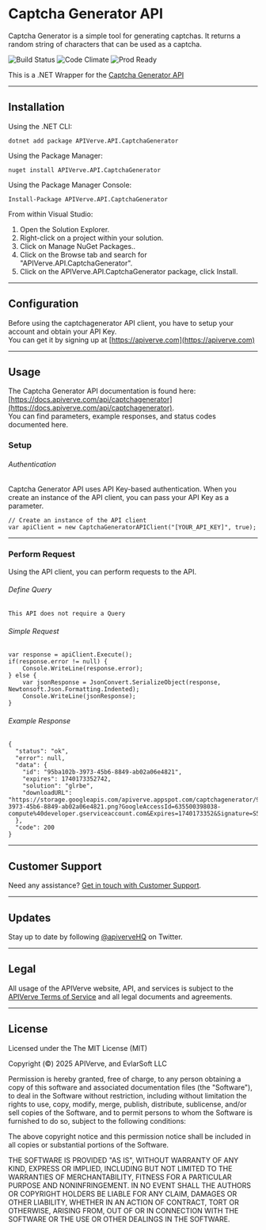 Captcha Generator API
============

Captcha Generator is a simple tool for generating captchas. It returns a random string of characters that can be used as a captcha.

![Build Status](https://img.shields.io/badge/build-passing-green)
![Code Climate](https://img.shields.io/badge/maintainability-B-purple)
![Prod Ready](https://img.shields.io/badge/production-ready-blue)

This is a .NET Wrapper for the [Captcha Generator API](https://apiverve.com/marketplace/api/captchagenerator)

---

## Installation

Using the .NET CLI:
```
dotnet add package APIVerve.API.CaptchaGenerator
```

Using the Package Manager:
```
nuget install APIVerve.API.CaptchaGenerator
```

Using the Package Manager Console:
```
Install-Package APIVerve.API.CaptchaGenerator
```

From within Visual Studio:

1. Open the Solution Explorer.
2. Right-click on a project within your solution.
3. Click on Manage NuGet Packages..
4. Click on the Browse tab and search for "APIVerve.API.CaptchaGenerator".
5. Click on the APIVerve.API.CaptchaGenerator package, click Install.


---

## Configuration

Before using the captchagenerator API client, you have to setup your account and obtain your API Key.  
You can get it by signing up at [https://apiverve.com](https://apiverve.com)

---

## Usage

The Captcha Generator API documentation is found here: [https://docs.apiverve.com/api/captchagenerator](https://docs.apiverve.com/api/captchagenerator).  
You can find parameters, example responses, and status codes documented here.

### Setup

###### Authentication
Captcha Generator API uses API Key-based authentication. When you create an instance of the API client, you can pass your API Key as a parameter.

```
// Create an instance of the API client
var apiClient = new CaptchaGeneratorAPIClient("[YOUR_API_KEY]", true);
```

---


### Perform Request
Using the API client, you can perform requests to the API.

###### Define Query

```
This API does not require a Query
```

###### Simple Request

```
var response = apiClient.Execute();
if(response.error != null) {
	Console.WriteLine(response.error);
} else {
    var jsonResponse = JsonConvert.SerializeObject(response, Newtonsoft.Json.Formatting.Indented);
    Console.WriteLine(jsonResponse);
}
```

###### Example Response

```
{
  "status": "ok",
  "error": null,
  "data": {
    "id": "95ba102b-3973-45b6-8849-ab02a06e4821",
    "expires": 1740173352742,
    "solution": "glrbe",
    "downloadURL": "https://storage.googleapis.com/apiverve.appspot.com/captchagenerator/95ba102b-3973-45b6-8849-ab02a06e4821.png?GoogleAccessId=635500398038-compute%40developer.gserviceaccount.com&Expires=1740173352&Signature=S5WBxutmxPr82LlQyROZ15Xff%2BFRvkZV1Yof927tdpsnHVG9mO4yqPVxK9CH7MhzhYWG8OQQAVsGyWMYLQzU06PVSxlAE5g05xnU2Vi513x342yiUSodNaS3vcEkMeA1ioCGRZ%2Bv1n2FCJNOIQbeGxsiTjCiwrkKag9Gl4LS0hOl4Y%2FzF%2BcgxRfQnre3vptcHe1N2fLQf8JNd26hk0IiAms%2Bqj5teE3V1FKDsUmMk583ZQMBsRHjJG0g4KdtgBGujY3TL4jPgdj7D4VjOm%2F3TKj6n5oRkjvkYl64FnGCELW%2FsoEaxChsLrxirz5Rvvq7KD09GYJbuAoNPN9L4cjbAw%3D%3D"
  },
  "code": 200
}
```

---

## Customer Support

Need any assistance? [Get in touch with Customer Support](https://apiverve.com/contact).

---

## Updates
Stay up to date by following [@apiverveHQ](https://twitter.com/apiverveHQ) on Twitter.

---

## Legal

All usage of the APIVerve website, API, and services is subject to the [APIVerve Terms of Service](https://apiverve.com/terms) and all legal documents and agreements.

---

## License
Licensed under the The MIT License (MIT)

Copyright (&copy;) 2025 APIVerve, and EvlarSoft LLC

Permission is hereby granted, free of charge, to any person obtaining a copy of this software and associated documentation files (the "Software"), to deal in the Software without restriction, including without limitation the rights to use, copy, modify, merge, publish, distribute, sublicense, and/or sell copies of the Software, and to permit persons to whom the Software is furnished to do so, subject to the following conditions:

The above copyright notice and this permission notice shall be included in all copies or substantial portions of the Software.

THE SOFTWARE IS PROVIDED "AS IS", WITHOUT WARRANTY OF ANY KIND, EXPRESS OR IMPLIED, INCLUDING BUT NOT LIMITED TO THE WARRANTIES OF MERCHANTABILITY, FITNESS FOR A PARTICULAR PURPOSE AND NONINFRINGEMENT. IN NO EVENT SHALL THE AUTHORS OR COPYRIGHT HOLDERS BE LIABLE FOR ANY CLAIM, DAMAGES OR OTHER LIABILITY, WHETHER IN AN ACTION OF CONTRACT, TORT OR OTHERWISE, ARISING FROM, OUT OF OR IN CONNECTION WITH THE SOFTWARE OR THE USE OR OTHER DEALINGS IN THE SOFTWARE.